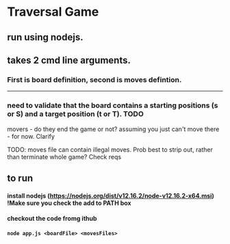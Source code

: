 # Traversal Game

## run using nodejs. 
## takes 2 cmd line arguments. 
### First is board definition, second is moves defintion. 

-----------------------------------

### need to validate that the board contains a starting positions (s or S) and a target position (t or T). TODO


movers - do they end the game or not? assuming you just can't move there - for now. Clarify

TODO: moves file can contain illegal moves. Prob best to strip out, rather than terminate whole game? Check reqs

## to run

#### install nodejs (https://nodejs.org/dist/v12.16.2/node-v12.16.2-x64.msi) !Make sure you check the add to PATH box
#### checkout the code fromg ithub
#### `node app.js <boardFile> <movesFiles>`

